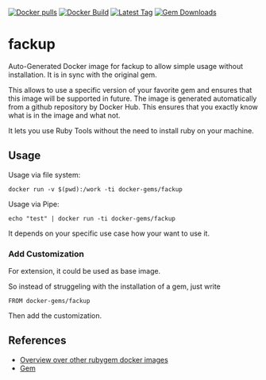 [![Docker pulls](https://img.shields.io/docker/pulls/rubygem/fackup.svg)](https://hub.docker.com/r/rubygem/fackup/)
[![Docker Build](https://img.shields.io/docker/automated/rubygem/fackup.svg)](https://hub.docker.com/r/rubygem/fackup/)
[![Latest Tag](https://img.shields.io/github/tag/docker-rubygem/fackup.svg)](https://hub.docker.com/r/rubygem/fackup/)
[![Gem Downloads](https://img.shields.io/gem/dt/fackup.svg)](https://rubygems.org/gems/fackup/)
# fackup

Auto-Generated Docker image for fackup to allow simple usage without installation.
It is in sync with the original gem.

This allows to use a specific version of your favorite gem and ensures that this image will be supported in future.
The image is generated automatically from a github repository by Docker Hub.
This ensures that you exactly know what is in the image and what not.

It lets you use Ruby Tools without the need to install ruby on your machine.

## Usage

Usage via file system:

`docker run -v $(pwd):/work -ti docker-gems/fackup`

Usage via Pipe:

`echo "test" | docker run -ti docker-gems/fackup`

It depends on your specific use case how your want to use it.

### Add Customization

For extension, it could be used as base image.

So instead of struggeling with the installation of a gem, just write

`FROM docker-gems/fackup`

Then add the customization.

## References

 - [Overview over other rubygem docker images](https://github.com/thinkbot/docker-rubygem)
 - [Gem](https://rubygems.org/gems/fackup/)
